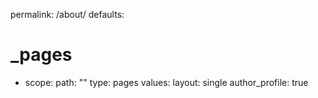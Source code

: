 permalink: /about/
defaults:
  # _pages
  - scope:
      path: ""
      type: pages
    values:
      layout: single
      author_profile: true
